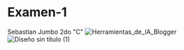 # Examen-1
Sebastian Jumbo 2do "C"
![Herramientas_de_IA_Blogger](https://github.com/user-attachments/assets/83955a54-abd0-4d86-85ef-ddb70d5ada11)
![Diseño sin título (1)](https://github.com/user-attachments/assets/fad19335-1823-4733-93d1-606ec41d3adc)

